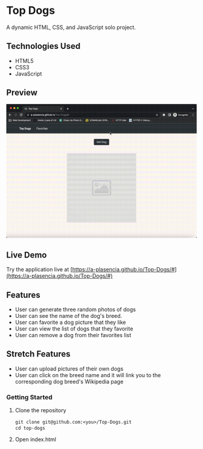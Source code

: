 # Top Dogs

A dynamic HTML, CSS, and JavaScript solo project.

## Technologies Used

- HTML5
- CSS3
- JavaScript

## Preview

![Top Dogs](images/previewTopDogs.gif)

## Live Demo

Try the application live at [https://a-plasencia.github.io/Top-Dogs/#](https://a-plasencia.github.io/Top-Dogs/#)

## Features

- User can generate three random photos of dogs
- User can see the name of the dog's breed.
- User can favorite a dog picture that they like
- User can view the list of dogs that they favorite
- User can remove a dog from their favorites list

## Stretch Features

- User can upload pictures of their own dogs
- User can click on the breed name and it will link you to the corresponding dog breed's Wikipedia page

### Getting Started

1. Clone the repository

    ```shell
    git clone git@github.com:<you>/Top-Dogs.git
    cd top-dogs
    ```

2. Open index.html
